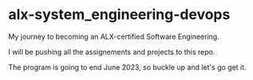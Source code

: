 # alx-system_engineering-devops

My journey to becoming an ALX-certified Software Engineering.

I will be pushing all the assignements and projects to this repo.

The program is going to end June 2023, so buckle up and let's go get it.
